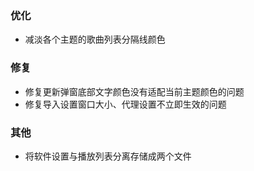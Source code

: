 ### 优化

- 减淡各个主题的歌曲列表分隔线颜色

### 修复

- 修复更新弹窗底部文字颜色没有适配当前主题颜色的问题
- 修复导入设置窗口大小、代理设置不立即生效的问题

### 其他

- 将软件设置与播放列表分离存储成两个文件
